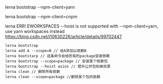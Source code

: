 lerna bootstrap --npm-client=yarn

lerna bootstrap --npm-client=cnpm

lerna ERR! EWORKSPACES --hoist is not supported with --npm-client=yarn, use yarn workspaces instead
https://blog.csdn.net/i10630226/article/details/99702447



```
lerna bootstrap
lerna add A --scope=B // 给A添加以依赖B
lerna bootstarp // 这条命令会给所有的package安装依赖
lerna bootstrap --scope=package // 安装某个依赖包
lerna bootstrap --hoist axios // 提升公共包到根目录
lerna clean // 删除所有依赖
lerna clean --scope=package //删除某个包的依赖
```